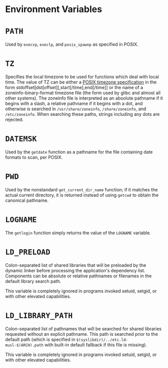 # Environment Variables

# `PATH`

Used by `execvp`, `execlp`, and `posix_spawnp` as specified in POSIX.

# `TZ`

Specifies the local timezone to be used for functions which deal with local
time. The value of TZ can be either a [POSIX timezone specification] in the form
stdoffset[dst[offset][,start[/time],end[/time]] or the name of a
zoneinfo-binary-format timezone file (the form used by glibc and almost all
other systems). The zoneinfo file is interpreted as an absolute pathname if it
begins with a slash, a relative pathname if it begins with a dot, and otherwise
is searched in `/usr/share/zoneinfo`, `/share/zoneinfo`, and `/etc/zoneinfo`. When
searching these paths, strings including any dots are rejected.

[POSIX timezone specification]: http://pubs.opengroup.org/onlinepubs/9699919799/basedefs/V1_chap08.html#tag_08_03

# `DATEMSK`

Used by the `getdate` function as a pathname for the file containing date formats
to scan, per POSIX.

# `PWD`

Used by the nonstandard `get_current_dir_name` function; if it matches the actual
current directory, it is returned instead of using `getcwd` to obtain the
canonical pathname.

# `LOGNAME`

The `getlogin` function simply returns the value of the `LOGNAME` variable.

# `LD_PRELOAD`

Colon-separated list of shared libraries that will be preloaded by the dynamic
linker before processing the application's dependency list. Components can be
absolute or relative pathnames or filenames in the default library search path.

This variable is completely ignored in programs invoked setuid, setgid, or with
other elevated capabilities.

# `LD_LIBRARY_PATH`

Colon-separated list of pathnames that will be searched for shared libraries
requested without an explicit pathname. This path is searched prior to the
default path (which is specified in `$(syslibdir)/../etc.ld-musl-$(ARCH).path`
with built-in default fallback if this file is missing).

This variable is completely ignored in programs invoked setuid, setgid, or with
other elevated capabilities.


